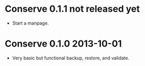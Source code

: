 Conserve 0.1.1 not released yet
===============================

* Start a manpage.

Conserve 0.1.0 2013-10-01
=========================

* Very basic but functional backup, restore, and validate.
